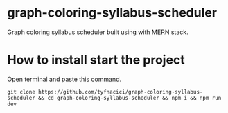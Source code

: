 # graph-coloring-syllabus-scheduler
Graph coloring syllabus scheduler built using with MERN stack.

# How to install start the project
Open terminal and paste this command.
```
git clone https://github.com/tyfnacici/graph-coloring-syllabus-scheduler && cd graph-coloring-syllabus-scheduler && npm i && npm run dev
```